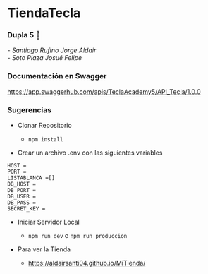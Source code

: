 # TiendaTecla

### Dupla 5 🚀
<em>
- Santiago Rufino Jorge Aldair
<br>
- Soto Plaza Josué Felipe
</em>

### Documentación en Swagger
https://app.swaggerhub.com/apis/TeclaAcademy5/API_Tecla/1.0.0

### Sugerencias
- Clonar Repositorio
    - `npm install`

- Crear un archivo .env con las siguientes variables
```
HOST =
PORT =
LISTABLANCA =[]
DB_HOST =
DB_PORT =
DB_USER =
DB_PASS =
SECRET_KEY =
```

- Iniciar Servidor Local
    - `npm run dev` o `npm run produccion` 

- Para ver la Tienda 
    - https://aldairsanti04.github.io/MiTienda/
